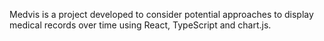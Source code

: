 Medvis is a project developed to consider potential approaches to display medical records over time using React, TypeScript and chart.js.